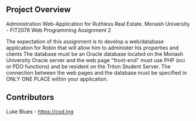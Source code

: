 ## Project Overview

Administration Web-Application for Ruthless Real Estate. 
Monash University - FIT2076 Web Programming Assignment 2

The expectation of this assignment is to develop a web/database application for Robin that will allow him to administer his properties and clients 
The database must be an Oracle database located on the Monash University Oracle server and the web page "front-end" must use PHP (oci or PDO functions) and be resident on the Triton Student Server. The connection between the web pages and the database must be specified in ONLY ONE PLACE within your application.

## Contributors

Luke Blues - https://cod.ing